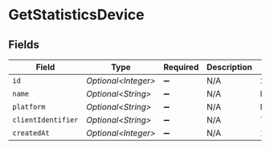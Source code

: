 # GetStatisticsDevice


## Fields

| Field                            | Type                             | Required                         | Description                      | Example                          |
| -------------------------------- | -------------------------------- | -------------------------------- | -------------------------------- | -------------------------------- |
| `id`                             | *Optional\<Integer>*             | :heavy_minus_sign:               | N/A                              | 208                              |
| `name`                           | *Optional\<String>*              | :heavy_minus_sign:               | N/A                              | Roku Express                     |
| `platform`                       | *Optional\<String>*              | :heavy_minus_sign:               | N/A                              | Roku                             |
| `clientIdentifier`               | *Optional\<String>*              | :heavy_minus_sign:               | N/A                              | 793095d235660625108ef785cc7646e9 |
| `createdAt`                      | *Optional\<Integer>*             | :heavy_minus_sign:               | N/A                              | 1706470556                       |